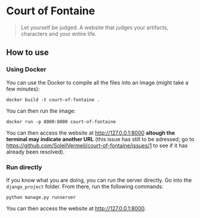 # Court of Fontaine

> Let yourself be judged.
A website that judges your artifacts, characters and your entire life.

## How to use

### Using Docker

You can use the Docker to compile all the files into an image (might take a few minutes):
```
docker build -t court-of-fontaine .
```

You can then run the image:
```
docker run -p 8000:8000 court-of-fontaine
```

You can then access the website at http://127.0.0.1:8000 **altough the terminal may indicate another URL** (this issue has still to be adressed; go to https://github.com/SoleilVermeil/court-of-fontaine/issues/1 to see if it has already been resolved).

### Run directly

If you know what you are doing, you can run the server directly. Go into the `django_project` folder. From there, run the following commands:
```
python manage.py runserver
```

You can then access the website at http://127.0.0.1:8000.
